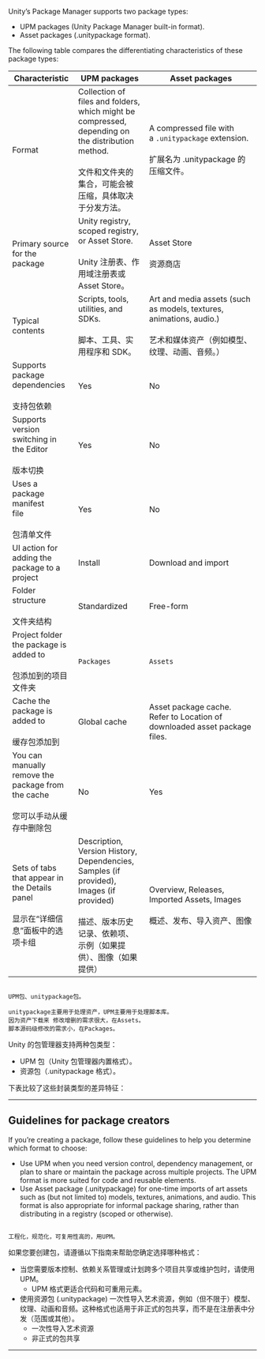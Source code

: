 
Unity’s Package Manager supports two package types:

* UPM packages (Unity Package Manager built-in format).
* Asset packages (.unitypackage format).

The following table compares the differentiating characteristics of these package types:

| **Characteristic**                                                     | **UPM packages**                                                                                                                     | **Asset packages**                                                                                 |
| ---------------------------------------------------------------------- | ------------------------------------------------------------------------------------------------------------------------------------ | -------------------------------------------------------------------------------------------------- |
| Format                                                                 | Collection of files and folders, which might be compressed, depending on the distribution method.<br><br>文件和文件夹的集合，可能会被压缩，具体取决于分发方法。 | A compressed file with a `.unitypackage` extension.<br><br>扩展名为 .unitypackage 的压缩文件。               |
| Primary source for the package                                         | Unity registry, scoped registry, or Asset Store.<br><br>Unity 注册表、作用域注册表或 Asset Store。                                               | Asset Store<br><br>资源商店                                                                            |
| Typical contents                                                       | Scripts, tools, utilities, and SDKs.<br><br>脚本、工具、实用程序和 SDK。                                                                         | Art and media assets (such as models, textures, animations, audio.)<br><br>艺术和媒体资产（例如模型、纹理、动画、音频。） |
| Supports package dependencies<br><br>支持包依赖                             | Yes                                                                                                                                  | No                                                                                                 |
| Supports version switching in the Editor<br><br>版本切换                   | Yes                                                                                                                                  | No                                                                                                 |
| Uses a package manifest<br> file<br><br> 包清单文件                         | Yes                                                                                                                                  | No                                                                                                 |
| UI action for adding the package to a project                          | Install                                                                                                                              | Download and import                                                                                |
| Folder structure<br><br>文件夹结构                                          | Standardized                                                                                                                         | Free-form                                                                                          |
| Project folder the package is added to<br><br>包添加到的项目文件夹               | `Packages`                                                                                                                           | `Assets`                                                                                           |
| Cache the package is added to<br><br>缓存包添加到                            | Global cache                                                                                                                         | Asset package cache. Refer to Location of downloaded asset package files.                          |
| You can manually remove the package from the cache<br><br>您可以手动从缓存中删除包 | No                                                                                                                                   | Yes                                                                                                |
| Sets of tabs that appear in the Details panel<br><br>显示在“详细信息”面板中的选项卡组 | Description, Version History, Dependencies, Samples (if provided), Images (if provided)<br><br>描述、版本历史记录、依赖项、示例（如果提供）、图像（如果提供）       | Overview, Releases, Imported Assets, Images<br><br>概述、发布、导入资产、图像                                   |

```ad-note

UPM包、unitypackage包。

unitypackage主要用于处理资产，UPM主要用于处理脚本库。
因为资产下载来 修改增删的需求很大，在Assets。
脚本源码级修改的需求小，在Packages。

```

Unity 的包管理器支持两种包类型：
* UPM 包（Unity 包管理器内置格式）。
* 资源包（.unitypackage 格式）。

下表比较了这些封装类型的差异特征：

---

## Guidelines for package creators

If you’re creating a package, follow these guidelines to help you determine which format to choose:

* Use UPM when you need version control, dependency management, or plan to share or maintain the package across multiple projects. The UPM format is more suited for code and reusable elements.
* Use Asset package (.unitypackage) for one-time imports of art assets such as (but not limited to) models, textures, animations, and audio. This format is also appropriate for informal package sharing, rather than distributing in a registry (scoped or otherwise).

```ad-note

工程化，规范化，可复用性高的，用UPM。

```

如果您要创建包，请遵循以下指南来帮助您确定选择哪种格式：

* 当您需要版本控制、依赖关系管理或计划跨多个项目共享或维护包时，请使用 UPM。
	* UPM 格式更适合代码和可重用元素。
* 使用资源包 (.unitypackage) 一次性导入艺术资源，例如（但不限于）模型、纹理、动画和音频。这种格式也适用于非正式的包共享，而不是在注册表中分发（范围或其他）。
	* 一次性导入艺术资源
	* 非正式的包共享


---